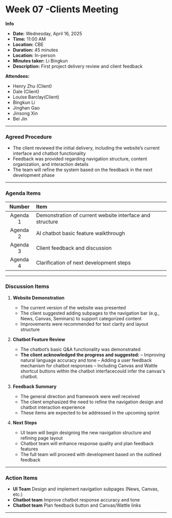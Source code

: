#  Week 07 -Clients Meeting

**Info**
- **Date:** Wednesday, April 16, 2025
- **Time:** 11:00 AM
- **Location:** CBE
- **Duration:** 45 minutes
- **Location:** In-person
- **Minutes taker:** Li Bingkun
- **Description:** First project delivery review and client feedback


**Attendees:**
- Henry Zhu (Client)
- Dale (Client)
- Louise Barclay(Client)
- Bingkun Li
- Jinghan Gao
- Jinsong Xin
- Bei Jin

---

### **Agreed Procedure**
- The client reviewed the initial delivery, including the website’s current interface and chatbot functionality
- Feedback was provided regarding navigation structure, content organization, and interaction details
- The team will refine the system based on the feedback in the next development phase

---

### **Agenda Items**

|  Number  | Item                               |  
|:--------:|:----------------------------------|  
| Agenda 1 | Demonstration of current website interface and structure   |  
| Agenda 2 | AI chatbot basic feature walkthrough     |  
| Agenda 3 | Client feedback and discussion    |  
| Agenda 4 | Clarification of next development steps      |  

---

### **Discussion Items**

1. **Website Demonstration**
   - The current version of the website was presented
   - The client suggested adding subpages to the navigation bar (e.g., News, Canvas, Seminars) to support categorized content
   - Improvements were recommended for text clarity and layout structure
   


2. **Chatbot Feature Review**
   - The chatbot’s basic Q&A functionality was demonstrated
   - **The client acknowledged the progress and suggested:** 
   – Improving natural language accuracy and tone
   – Adding a user feedback mechanism for chatbot responses
   – Including Canvas and Wattle shortcut buttons within the chatbot interfacecould infer the canvas's chatbot.


3. **Feedback Summary**
   - The general direction and framework were well received
   - The client emphasized the need to refine the navigation design and chatbot interaction experience
   - These items are expected to be addressed in the upcoming sprint

4. **Next Steps**
   - UI team will begin designing the new navigation structure and refining page layout
   - Chatbot team will enhance response quality and plan feedback features
   - The full team will proceed with development based on the outlined feedback

---

### **Action Items**
- **UI Team** Design and implement navigation subpages (News, Canvas, etc.)
- **Chatbot team** Improve chatbot response accuracy and tone
- **Chatbot team** Plan feedback button and Canvas/Wattle links

---





